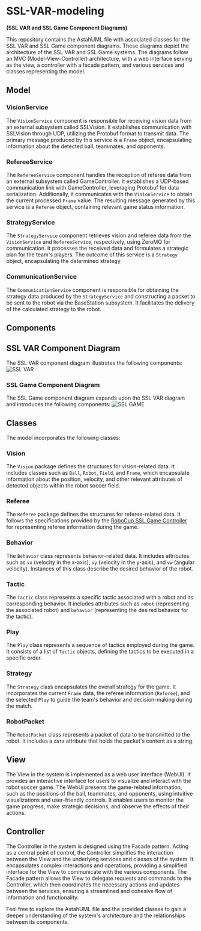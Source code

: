 # SSL-VAR-modeling
__(SSL VAR and SSL Game Component Diagrams)__

This repository contains the AstahUML file with associated classes for the SSL VAR and SSL Game component diagrams. These diagrams depict the architecture of the SSL VAR and SSL Game systems. The diagrams follow an MVC (Model-View-Controller) architecture, with a web interface serving as the view, a controller with a facade pattern, and various services and classes representing the model.

## Model
### VisionService
The `VisionService` component is responsible for receiving vision data from an external subsystem called SSLVision. It establishes communication with SSLVision through UDP, utilizing the Protobuf format to transmit data. The primary message produced by this service is a `Frame` object, encapsulating information about the detected ball, teammates, and opponents.

### RefereeService
The `RefereeService` component handles the reception of referee data from an external subsystem called GameController. It establishes a UDP-based communication link with GameController, leveraging Protobuf for data serialization. Additionally, it communicates with the `VisionService` to obtain the current processed `Frame` value. The resulting message generated by this service is a `Referee` object, containing relevant game status information.

### StrategyService
The `StrategyService` component retrieves vision and referee data from the `VisionService` and `RefereeService`, respectively, using ZeroMQ for communication. It processes the received data and formulates a strategic plan for the team's players. The outcome of this service is a `Strategy` object, encapsulating the determined strategy.

### CommunicationService
The `CommunicationService` component is responsible for obtaining the strategy data produced by the `StrategyService` and constructing a packet to be sent to the robot via the BaseStation subsystem. It facilitates the delivery of the calculated strategy to the robot.

## Components

## SSL VAR Component Diagram

The SSL VAR component diagram illustrates the following components:
![SSL VAR](https://github.com/matheusvtna/SSL-VAR-modeling/assets/42243880/675ea9eb-423d-4c95-9f6b-c44b93fe0bf4)

### SSL Game Component Diagram

The SSL Game component diagram expands upon the SSL VAR diagram and introduces the following components:
![SSL GAME](https://github.com/matheusvtna/SSL-VAR-modeling/assets/42243880/60532001-8817-4538-87ec-e7e46d1f7126)

## Classes
The model incorporates the following classes:

### Vision
The `Vision` package defines the structures for vision-related data. It includes classes such as `Ball`, `Robot`, `Field`, and `Frame`, which encapsulate information about the position, velocity, and other relevant attributes of detected objects within the robot soccer field.

### Referee
The `Referee` package defines the structures for referee-related data. It follows the specifications provided by the [RoboCup SSL Game Controller](https://github.com/RoboCup-SSL/ssl-game-controller) for representing referee information during the game.

### Behavior
The `Behavior` class represents behavior-related data. It includes attributes such as `vx` (velocity in the x-axis), `vy` (velocity in the y-axis), and `vw` (angular velocity). Instances of this class describe the desired behavior of the robot.

### Tactic
The `Tactic` class represents a specific tactic associated with a robot and its corresponding behavior. It includes attributes such as `robot` (representing the associated robot) and `behavior` (representing the desired behavior for the tactic).

### Play
The `Play` class represents a sequence of tactics employed during the game. It consists of a list of `Tactic` objects, defining the tactics to be executed in a specific order.

### Strategy
The `Strategy` class encapsulates the overall strategy for the game. It incorporates the current `Frame` data, the referee information (`Referee`), and the selected `Play` to guide the team's behavior and decision-making during the match.

### RobotPacket
The `RobotPacket` class represents a packet of data to be transmitted to the robot. It includes a `data` attribute that holds the packet's content as a string.

## View
The View in the system is implemented as a web user interface (WebUI). It provides an interactive interface for users to visualize and interact with the robot soccer game. The WebUI presents the game-related information, such as the positions of the ball, teammates, and opponents, using intuitive visualizations and user-friendly controls. It enables users to monitor the game progress, make strategic decisions, and observe the effects of their actions.

## Controller
The Controller in the system is designed using the Facade pattern. Acting as a central point of control, the Controller simplifies the interaction between the View and the underlying services and classes of the system. It encapsulates complex interactions and operations, providing a simplified interface for the View to communicate with the various components. The Facade pattern allows the View to delegate requests and commands to the Controller, which then coordinates the necessary actions and updates between the services, ensuring a streamlined and cohesive flow of information and functionality.

Feel free to explore the AstahUML file and the provided classes to gain a deeper understanding of the system's architecture and the relationships between its components.
